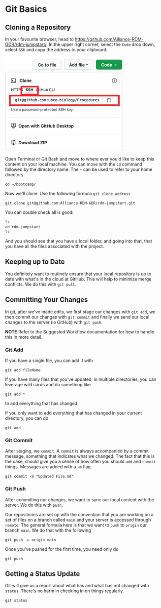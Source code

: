 # Git Basics

## Cloning a Repository

In your favourite browser, head to https://github.com/Alliance-RDM-GDR/rdm-jumpstart/. In the upper right corner, select the `Code` drop down, select `SSH` and copy the address to your clipboard.

![](images/clone.jpg)

Open Terminal or Git Bash and move to where ever you\'d like to keep this content on your local machine. You can move with the `cd` command followed by the directory name. The `~` can be used to refer to your home directory.

```
cd ~/bootcamp/
```

Now we\'ll clone. Use the following formula `git clone address`

```
git clone git@github.com:Alliance-RDM-GDR/rdm-jumpstart.git
```

You can double check all is good:

```
ls
cd rdm-jumpstart
ls
```

And you should see that you have a local folder, and going into that, that you have all the files associated with the project.

## Keeping up to Date

You definitely want to routinely ensure that your local repository is up to date with what\'s in the cloud at GitHub. This will help to minimize merge conflicts. We do this with `git pull`.

## Committing Your Changes

In git, after we\'ve made edits, we first stage our changes with `git add`, we then commit our changes with `git commit` and finally we send our local changes to the server (ie GitHub) with `git push`.

**NOTE** Refer to the Suggested Workflow documentation for how to handle this in more detail.

### Git Add

If you have a single file, you can add it with

```
git add fileName
```

If you have many files that you\'ve updated, in multiple directories, you can leverage wild cards and do something like

```
git add *
```

to add everything that has changed.

If you only want to add everything that has changed in your current directory, you can do

```
git add .
```

### Git Commit

After staging, we `commit`. A `commit` is always accompanied by a commit message, something that indicates what we changed. The fact that this is the case, should give you a sense of how often you should <code>add</code> and <code>commit</code> things. Messages are added with a `-m` flag.

```
git commit -m "Updated File.md"
```

### Git Push

After committing our changes, we want to sync our local content with the server. We do this with `push`.

Our repositories are set up with the convention that you are working on a set of files on a branch called `main` and your server is accessed through `remote`. The general formula here is that we want to `push` to `origin` our branch `main`. We do that with the following

```
git push -u origin main
```

Once you've pushed for the first time, you need only do

```
git push
```

## Getting a Status Update

Git will give us a report about what has and what has not changed with `status`. There\'s no harm in checking in on things regularly.

```
git status
```
